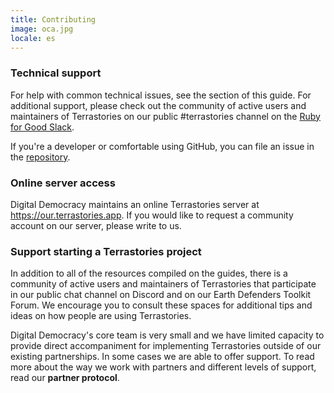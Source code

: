 ```yaml
---
title: Contributing
image: oca.jpg
locale: es
---
```


### Technical support

For help with common technical issues, see the section of this guide. For additional support, please check out the community of active users and maintainers of Terrastories on our public #terrastories channel on the [Ruby for Good Slack](https://rubyforgood.slack.com/join/shared_invite/zt-1kfeimohe-KL~~~6Lkof7G94_7Ojd_Hw#/shared-invite/email).

If you're a developer or comfortable using GitHub, you can file an issue in the [repository](https://github.com/terrastories/terrastories).

### Online server access

Digital Democracy maintains an online Terrastories server at https://our.terrastories.app. If you would like to request a community account on our server, please write to us.

### Support starting a Terrastories project

In addition to all of the resources compiled on the guides, there is a community of active users and maintainers of Terrastories that participate in our public chat channel on Discord and on our Earth Defenders Toolkit Forum. We encourage you to consult these spaces for additional tips and ideas on how people are using Terrastories.

<app-button :color="true" link="https://forum.earthdefenderstoolkit.com/" text="EDT Forum"></app-button>

<app-button font="white" color="#7289DA" link="https://discord.gg/KWRFDh3v73" text="Discord"></app-button>

Digital Democracy's core team is very small and we have limited capacity to provide direct accompaniment for implementing Terrastories outside of our existing partnerships. In some cases we are able to offer support. To read more about the way we work with partners and different levels of support, read our **partner protocol**.

<app-button color="rgb(26, 162, 212)" link="https://drive.google.com/file/d/1c9C1-6v1EHKnfrYDsBn3VNu5qS_pUNMC/view" text="Partner protocol"></app-button>
